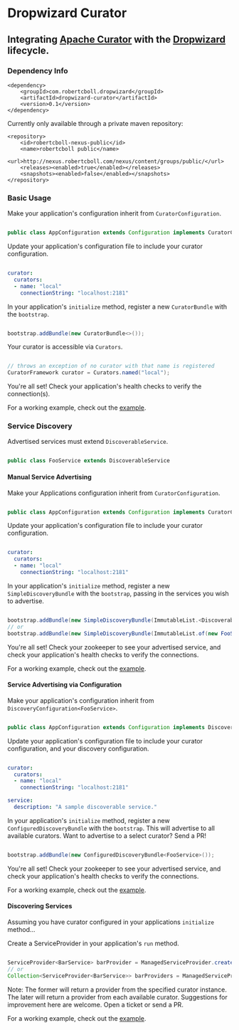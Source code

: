 # Dropwizard Curator

## Integrating [Apache Curator](http://curator.apache.org/) with the [Dropwizard](http://www.dropwizard.io/) lifecycle.

### Dependency Info
```
<dependency>
    <groupId>com.robertcboll.dropwizard</groupId>
    <artifactId>dropwizard-curator</artifactId>
    <version>0.1</version>
</dependency>
```
Currently only available through a private maven repository:
```
<repository>
    <id>robertcboll-nexus-public</id>
    <name>robertcboll public</name>
    <url>http://nexus.robertcboll.com/nexus/content/groups/public/</url>
    <releases><enabled>true</enabled></releases>
    <snapshots><enabled>false</enabled></snapshots>
</repository>
```

### Basic Usage

Make your application's configuration inherit from `CuratorConfiguration`.
```java

public class AppConfiguration extends Configuration implements CuratorConfiguration
```

Update your application's configuration file to include your curator configuration.
```yaml

curator:
  curators:
  - name: "local"
    connectionString: "localhost:2181"
```

In your application's `initialize` method, register a new `CuratorBundle` with the `bootstrap`.
```java

bootstrap.addBundle(new CuratorBundle<>());
```

Your curator is accessible via `Curators`.
```java

// throws an exception of no curator with that name is registered
CuratorFramework curator = Curators.named("local");
```

You're all set! Check your application's health checks to verify the connection(s).

For a working example, check out the [example](example/src/main/java/com/robertcboll/dropwizard/curator/example/basic).

### Service Discovery

Advertised services must extend `DiscoverableService`.
```java

public class FooService extends DiscoverableService
```

#### Manual Service Advertising

Make your Applications configuration inherit from `CuratorConfiguration`.
```java

public class AppConfiguration extends Configuration implements CuratorConfiguration
```

Update your application's configuration file to include your curator configuration.
```yaml

curator:
  curators:
  - name: "local"
    connectionString: "localhost:2181"
```

In your application's `initialize` method, register a new `SimpleDiscoveryBundle` with the `bootstrap`, passing in the services you wish to advertise.
```java

bootstrap.addBundle(new SimpleDiscoveryBundle(ImmutableList.<DiscoverableService>of(new FooService())));
// or
bootstrap.addBundle(new SimpleDiscoveryBundle(ImmutableList.of(new FooService(), new BarService())));
```

You're all set! Check your zookeeper to see your advertised service, and check your application's health checks to verify the connections.


For a working example, check out the [example](example/src/main/java/com/robertcboll/dropwizard/curator/example/discovery/simple).

#### Service Advertising via Configuration

Make your application's configuration inherit from `DiscoveryConfiguration<FooService>`.
```java

public class AppConfiguration extends Configuration implements DiscoveryConfiguration<FooService>
```

Update your application's configuration file to include your curator configuration, and your discovery configuration.
```yaml

curator:
  curators:
  - name: "local"
    connectionString: "localhost:2181"

service:
  description: "A sample discoverable service."
```

In your application's `initialize` method, register a new `ConfiguredDiscoveryBundle` with the `bootstrap`. This will advertise to all available curators.
Want to advertise to a select curator? Send a PR!
```java

bootstrap.addBundle(new ConfiguredDiscoveryBundle<FooService>());
```

You're all set! Check your zookeeper to see your advertised service, and check your application's health checks to verify the connections.

For a working example, check out the [example](example/src/main/java/com/robertcboll/dropwizard/curator/example/discovery/configured).

#### Discovering Services

Assuming you have curator configured in your applications `initialize` method...

Create a ServiceProvider in your application's `run` method.
```java

ServiceProvider<BarService> barProvider = ManagedServiceProvider.create(BarService.class, new BarService(), environment, Curators.named("default"));
// or
Collection<ServiceProvider<BarService>> barProviders = ManagedServiceProvider.create(BarService.class, new BarService(), environment);
```
Note: The former will return a provider from the specified curator instance. The later will return a provider from each available curator.
Suggestions for improvement here are welcome. Open a ticket or send a PR.

For a working example, check out the [example](example/src/main/java/com/robertcboll/dropwizard/curator/example/discovery/simple).
